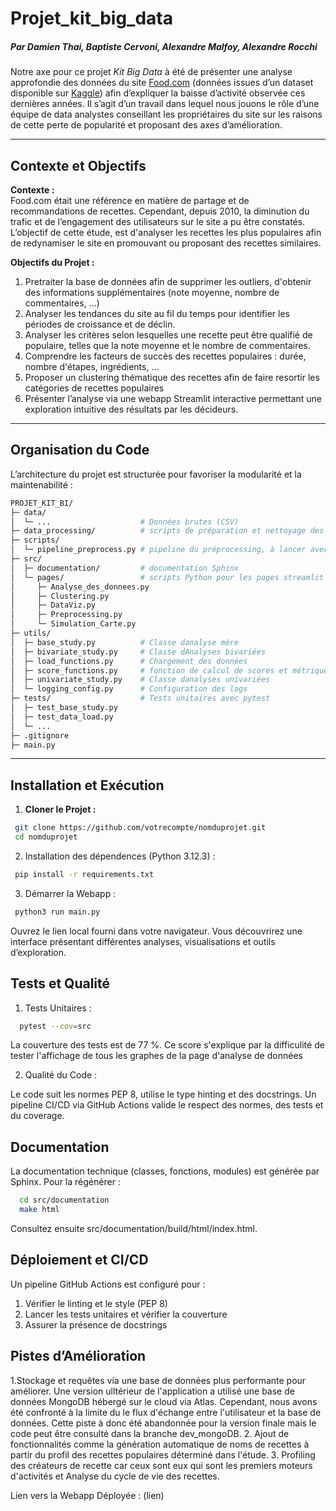 # Projet_kit_big_data

##### Par Damien Thai, Baptiste Cervoni, Alexandre Malfoy, Alexandre Rocchi

Notre axe pour ce projet *Kit Big Data* à été de présenter une analyse approfondie des données du site [Food.com](https://www.food.com/) (données issues d’un dataset disponible sur [Kaggle](https://www.kaggle.com/datasets/shuyangli94/food-com-recipes-and-user-interactions)) afin d’expliquer la baisse d’activité observée ces dernières années. Il s’agit d’un travail dans lequel nous jouons le rôle d’une équipe de data analystes conseillant les propriétaires du site sur les raisons de cette perte de popularité et proposant des axes d’amélioration.

---

## Contexte et Objectifs

**Contexte :**  
Food.com était une référence en matière de partage et de recommandations de recettes. Cependant, depuis 2010, la diminution du trafic et de l’engagement des utilisateurs sur le site a pu être constatés. L’objectif de cette étude, est d'analyser les recettes les plus populaires afin de redynamiser le site en promouvant ou proposant des recettes similaires.

**Objectifs du Projet :**
1. Pretraiter la base de données afin de supprimer les outliers, d'obtenir des informations supplémentaires (note moyenne, nombre de commentaires, ...)
2. Analyser les tendances du site au fil du temps pour identifier les périodes de croissance et de déclin.
3. Analyser les critères selon lesquelles une recette peut être qualifié de populaire, telles que la note moyenne et le nombre de commentaires.
4. Comprendre les facteurs de succès des recettes populaires : durée, nombre d'étapes, ingrédients, ...
5. Proposer un clustering thématique des recettes afin de faire resortir les catégories de recettes populaires
6. Présenter l’analyse via une webapp Streamlit interactive permettant une exploration intuitive des résultats par les décideurs.

---

## Organisation du Code

L’architecture du projet est structurée pour favoriser la modularité et la maintenabilité :

```bash
PROJET_KIT_BI/
├─ data/       
│  └─ ...                    # Données brutes (CSV)
├─ data_processing/          # scripts de préparation et nettoyage des données
├─ scripts/
│  └─ pipeline_preprocess.py # pipeline du préprocessing, à lancer avec les données brutes
├─ src/
│  ├─ documentation/         # documentation Sphinx
│  └─ pages/                 # scripts Python pour les pages streamlit
│     ├─ Analyse_des_donnees.py
│     ├─ Clustering.py
│     ├─ DataViz.py
│     ├─ Preprocessing.py
│     └─ Simulation_Carte.py
├─ utils/
│  ├─ base_study.py          # Classe danalyse mère
│  ├─ bivariate_study.py     # Classe dAnalyses bivariées
│  ├─ load_functions.py      # Chargement des données
│  ├─ score_functions.py     # fonction de calcul de scores et métriques
│  ├─ univariate_study.py    # Classe danalyses univariées
│  └─ logging_config.py      # Configuration des logs
├─ tests/                    # Tests unitaires avec pytest
│  ├─ test_base_study.py
│  ├─ test_data_load.py
│  └─ ...
├─ .gitignore
├─ main.py                

```
---

## Installation et Exécution

1. **Cloner le Projet :**
  ```bash
   git clone https://github.com/votrecompte/nomduprojet.git
   cd nomduprojet
  ```
2. Installation des dépendences (Python 3.12.3) :

  ```bash
   pip install -r requirements.txt
  ```
3. Démarrer la Webapp :
  ```bash
   python3 run main.py
  ```
  Ouvrez le lien local fourni dans votre navigateur. Vous découvrirez une interface présentant différentes analyses, visualisations et outils d’exploration.

## Tests et Qualité

1. Tests Unitaires :
  ```bash
    pytest --cov=src
  ```
La couverture des tests est de 77 %. Ce score s'explique par la difficulité de tester l'affichage de tous les graphes de la page d'analyse de données


2. Qualité du Code : 

Le code suit les normes PEP 8, utilise le type hinting et des docstrings. Un pipeline CI/CD via GitHub Actions valide le respect des normes, des tests et du coverage.

## Documentation

  La documentation technique (classes, fonctions, modules) est générée par Sphinx.
  Pour la régénérer :

  ```bash
    cd src/documentation
    make html
```
Consultez ensuite src/documentation/build/html/index.html.

## Déploiement et CI/CD

Un pipeline GitHub Actions est configuré pour :
  1. Vérifier le linting et le style (PEP 8)
  2. Lancer les tests unitaires et vérifier la couverture
  3. Assurer la présence de docstrings
  
## Pistes d’Amélioration

  1.Stockage et requêtes via une base de données plus performante pour améliorer. Une version ulltérieur de l'application a utilisé une base de données MongoDB hébergé sur le 
  cloud via Atlas. Cependant, nous avons été confronté à la limite du le flux d'échange entre l'utilisateur et la base de données. Cette piste à donc été abandonnée pour la      version finale mais le code peut être consulté dans la branche dev_mongoDB.
  2. Ajout de fonctionnalités comme la génération automatique de noms de recettes à partir du profil des recettes populaires déterminé dans l'étude.
  3. Profiling des créateurs de recette car ceux sont eux qui sont les premiers moteurs d'activités et Analyse du cycle de vie des recettes.

Lien vers la Webapp Déployée :
(lien)
